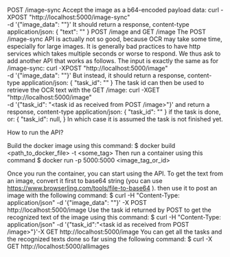 POST /image-sync
Accept the image as a b64-encoded payload data:
curl -XPOST "http://localhost:5000/image-sync" \
-d '{"image_data": "<b64 encoded image>"}'
It should return a response, content-type application/json:
{
"text": "<recognized text>"
}
POST /image and GET /image
The POST /image-sync API is actually not so good, because OCR may take
some time, especially for large images. It is generally bad practices to have
http services which takes multiple seconds or worse to respond. We thus ask to
add another API that works as follows. The input is exactly the same as for
/image-sync:
curl -XPOST "http://localhost:5000/image" \
-d '{"image_data": "<b64 encoded image>"}'
But instead, it should return a response, content-type application/json:
{
"task_id": "<task id>"
}
The task id can then be used to retrieve the OCR text with the GET /image:
curl -XGET "http://localhost:5000/image" \
-d '{"task_id": "<task id as received from POST /image>"}'
and return a response, content-type application/json:
{
"task_id": "<recognized text>"
}
if the task is done, or:
{
"task_id": null,
}
In which case it is assumed the task is not finished yet.

How to run the API?

Build the docker image using this command:
$ docker build <path_to_docker_file> -t <some_tag>
Then run a container using this command
$ docker run -p 5000:5000 <image_tag_or_id>

Once you run the container, you can start using the API. To get the text from an image, convert it first to base64 string (you can use https://www.browserling.com/tools/file-to-base64 ). then use it to post an image with the following command:
$ curl -H "Content-Type: application/json" -d '{"image_data": "<b64 encoded image>"}' -X POST http://localhost:5000/image
Use the task id returned by POST to get the recognized text of the image using this command:
$ curl -H "Content-Type: application/json" -d '{"task_id":"<task id as received from POST /image>"}'-X GET http://localhost:5000/image
You can get all the tasks and the recognized texts done so far using the following command:
$ curl -X GET http://localhost:5000/allimages
